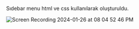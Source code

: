 Sıdebar menu html ve css kullanılarak oluşturuldu.


![Screen Recording 2024-01-26 at 08 04 52 46 PM](https://github.com/bayrambukri/S-DEBAR2/assets/151443293/20199711-769d-4809-8ad8-324ec569b89e)
